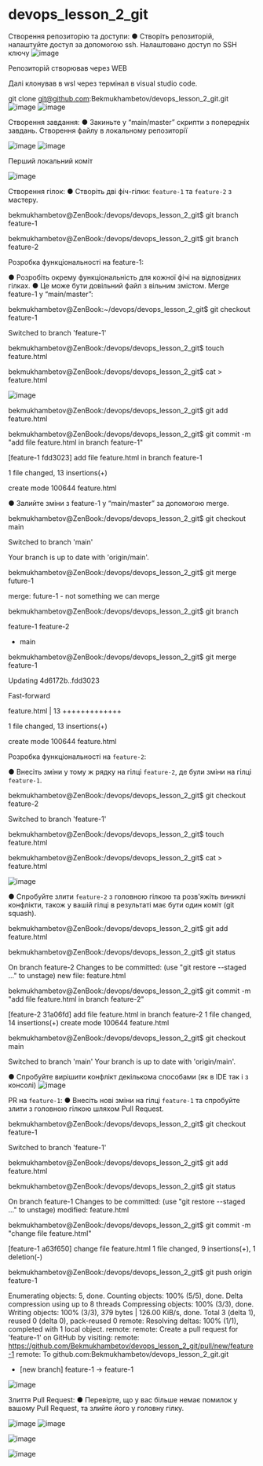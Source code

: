 # devops_lesson_2_git
Створення репозиторію та доступи:
● Створіть репозиторій, налаштуйте доступ за допомогою ssh.
Налаштовано доступ по SSH ключу
   ![image](https://github.com/user-attachments/assets/bf2d6125-5db2-489c-9136-5dd3b7b77bf5)

Репозиторій створював через WEB

Далі клонував в wsl через термінал в visual studio code.

git clone git@github.com:Bekmukhambetov/devops_lesson_2_git.git
![image](https://github.com/user-attachments/assets/ae72f96f-ce93-4807-b319-e80cfa83b478)
![image](https://github.com/user-attachments/assets/5f4593fc-2819-42aa-8d26-853c3e78e69d)

Створення завдання:
● Закиньте у “main/master” скрипти з попередніх завдань.
Створення файлу в локальному репозиторії
   
![image](https://github.com/user-attachments/assets/14d40709-1754-4df3-916f-3b03214a3f5c)
![image](https://github.com/user-attachments/assets/40e7063b-5d78-48a6-8821-4ff059878812)

Перший локальний коміт

![image](https://github.com/user-attachments/assets/67245bc1-8a0d-4363-85d1-a357362893b2)

Створення гілок:
● Створіть дві фіч-гілки: `feature-1` та `feature-2` з мастеру.

bekmukhambetov@ZenBook:/devops/devops_lesson_2_git$ git branch feature-1

bekmukhambetov@ZenBook:/devops/devops_lesson_2_git$ git branch feature-2

Розробка функціональності на feature-1:

● Розробіть окрему функціональність для кожної фічі на відповідних гілках.
● Це може бути довільний файл з вільним змістом.
Merge feature-1 у “main/master”:

bekmukhambetov@ZenBook:~/devops/devops_lesson_2_git$ git checkout feature-1 

Switched to branch 'feature-1'

bekmukhambetov@ZenBook:/devops/devops_lesson_2_git$ touch feature.html

bekmukhambetov@ZenBook:/devops/devops_lesson_2_git$ cat > feature.html 

 ![image](https://github.com/user-attachments/assets/6f2b7e38-a894-4e48-85a1-8f5873235912)
   
bekmukhambetov@ZenBook:/devops/devops_lesson_2_git$ git add feature.html 

bekmukhambetov@ZenBook:/devops/devops_lesson_2_git$ git commit -m "add file feature.html in branch feature-1"

[feature-1 fdd3023] add file feature.html in branch feature-1

 1 file changed, 13 insertions(+)
 
 create mode 100644 feature.html
 

● Залийте зміни з feature-1 у “main/master” за допомогою merge.

bekmukhambetov@ZenBook:/devops/devops_lesson_2_git$ git checkout main 

Switched to branch 'main'

Your branch is up to date with 'origin/main'.

bekmukhambetov@ZenBook:/devops/devops_lesson_2_git$ git merge future-1

merge: future-1 - not something we can merge

bekmukhambetov@ZenBook:/devops/devops_lesson_2_git$ git branch

  feature-1
  feature-2
* main
  
bekmukhambetov@ZenBook:/devops/devops_lesson_2_git$ git merge feature-1

Updating 4d6172b..fdd3023

Fast-forward

 feature.html | 13 +++++++++++++
 
 1 file changed, 13 insertions(+)
 
 create mode 100644 feature.html
 


Розробка функціональності на `feature-2`:

● Внесіть зміни у тому ж рядку на гілці `feature-2`, де були зміни на гілці `feature-1`.

bekmukhambetov@ZenBook:/devops/devops_lesson_2_git$ git checkout feature-2 

Switched to branch 'feature-1'

bekmukhambetov@ZenBook:/devops/devops_lesson_2_git$ touch feature.html

bekmukhambetov@ZenBook:/devops/devops_lesson_2_git$ cat > feature.html 

![image](https://github.com/user-attachments/assets/9eadcfce-2349-485e-9b03-bae47ac6f87c)

● Спробуйте злити `feature-2` з головною гілкою та розв'яжіть виниклі конфлікти, також
у вашій гілці в результаті має бути один коміт (git squash).

bekmukhambetov@ZenBook:/devops/devops_lesson_2_git$ git add feature.html 

bekmukhambetov@ZenBook:/devops/devops_lesson_2_git$ git status 

On branch feature-2
Changes to be committed:
  (use "git restore --staged <file>..." to unstage)
        new file:   feature.html

bekmukhambetov@ZenBook:/devops/devops_lesson_2_git$ git commit -m "add file feature.html in branch feature-2"

[feature-2 31a06fd] add file feature.html in branch feature-2
 1 file changed, 14 insertions(+)
 create mode 100644 feature.html
 
bekmukhambetov@ZenBook:/devops/devops_lesson_2_git$ git checkout main 

Switched to branch 'main'
Your branch is up to date with 'origin/main'.

● Спробуйте вирішити конфлікт декількома способами (як в IDE так і з консолі)
![image](https://github.com/user-attachments/assets/8ccf9503-eccf-481b-88fc-41a37fdf6935)

PR на `feature-1`:
● Внесіть нові зміни на гілці `feature-1` та спробуйте злити з головною гілкою шляхом Pull Request.

bekmukhambetov@ZenBook:/devops/devops_lesson_2_git$ git checkout feature-1

Switched to branch 'feature-1'

bekmukhambetov@ZenBook:/devops/devops_lesson_2_git$ git add feature.html 

bekmukhambetov@ZenBook:/devops/devops_lesson_2_git$ git status 

On branch feature-1
Changes to be committed:
  (use "git restore --staged <file>..." to unstage)
        modified:   feature.html

bekmukhambetov@ZenBook:/devops/devops_lesson_2_git$ git commit -m "change file feature.html"

[feature-1 a63f650] change file feature.html
 1 file changed, 9 insertions(+), 1 deletion(-)
 
bekmukhambetov@ZenBook:/devops/devops_lesson_2_git$ git push origin feature-1

Enumerating objects: 5, done.
Counting objects: 100% (5/5), done.
Delta compression using up to 8 threads
Compressing objects: 100% (3/3), done.
Writing objects: 100% (3/3), 379 bytes | 126.00 KiB/s, done.
Total 3 (delta 1), reused 0 (delta 0), pack-reused 0
remote: Resolving deltas: 100% (1/1), completed with 1 local object.
remote: 
remote: Create a pull request for 'feature-1' on GitHub by visiting:
remote:      https://github.com/Bekmukhambetov/devops_lesson_2_git/pull/new/feature-1
remote: 
To github.com:Bekmukhambetov/devops_lesson_2_git.git
 * [new branch]      feature-1 -> feature-1

![image](https://github.com/user-attachments/assets/db43b780-0564-4564-a4e2-d3e84fb474d9)


Злиття Pull Request:
● Перевірте, що у вас більше немає помилок у вашому Pull Request, та злийте його у головну гілку.

![image](https://github.com/user-attachments/assets/c7531a15-7c16-46d7-af46-eccb6dfe4a65)
![image](https://github.com/user-attachments/assets/454723fb-f5a1-49bc-9c95-a2c10b41cd4b)


![image](https://github.com/user-attachments/assets/5e1c6a78-7668-473b-9d17-424f02709fbb)

![image](https://github.com/user-attachments/assets/adea1841-905a-4556-a587-f6d627f61676)



